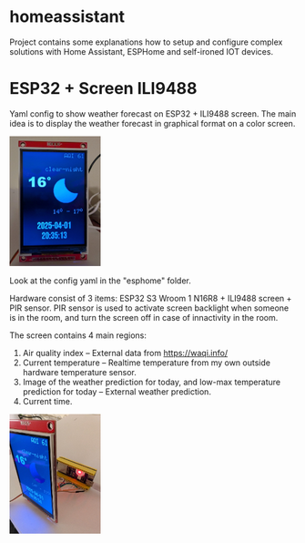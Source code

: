 # homeassistant
Project contains some explanations how to setup and configure complex solutions with Home Assistant, ESPHome and self-ironed IOT devices.

# ESP32 + Screen ILI9488

Yaml config to show weather forecast on ESP32 + ILI9488 screen. 
The main idea is to display the weather forecast in graphical format on a color screen.

<img src="https://github.com/apih9000/homeassistant/blob/main/screenshots/ILI9488-1.jpeg?raw=true" width="160px" />

Look at the config yaml in the "esphome" folder. 

Hardware consist of 3 items: ESP32 S3 Wroom 1 N16R8 + ILI9488 screen + PIR sensor. 
PIR sensor is used to activate screen backlight when someone is in the room, and turn the screen off in case of innactivity in the room. 

The screen contains 4 main regions:
1) Air quality index – External data from https://waqi.info/ 
2) Current temperature – Realtime temperature from my own outside hardware temperature sensor.
3) Image of the weather prediction for today, and low-max temperature prediction for today – External weather prediction.
4) Current time.

<img src="https://github.com/apih9000/homeassistant/blob/main/screenshots/ILI9488-2.jpeg?raw=true" width="160px" />
